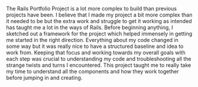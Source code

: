 The Rails Portfolio Project is a lot more complex to build than previous projects have been. I believe that I made my project a bit more complex than it needed to be but the extra work and struggle to get it working as intended has taught me a lot in the ways of Rails. Before beginning anything, I sketched out a framework for the project which helped immensely in getting me started in the right direction. Everything about my code changed in some way but it was really nice to have a structured baseline and idea to work from. Keeping that focus and working towards my overall goals with each step was crucial to understanding my code and troubleshooting all the strange twists and turns I encountered. This project taught me to really take my time to understand all the components and how they work together before jumping in and creating. 
